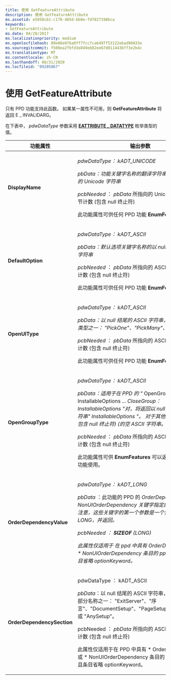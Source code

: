 ```yaml
---
title: 使用 GetFeatureAttribute
description: 使用 GetFeatureAttribute
ms.assetid: e5050cb1-c178-405d-bb0e-fd7827198bca
keywords:
- GetFeatureAttribute
ms.date: 04/20/2017
ms.localizationpriority: medium
ms.openlocfilehash: 89e08e076a0ff7fcc7ca6497f53122ebad96033e
ms.sourcegitcommit: f500ea2fbfd3e849eb82ee67d011443bff3e2b4c
ms.translationtype: MT
ms.contentlocale: zh-CN
ms.lasthandoff: 08/31/2020
ms.locfileid: "89205867"
---
```

# <a name="using-getfeatureattribute"></a>使用 GetFeatureAttribute





只有 PPD 功能支持此函数。 如果某一属性不可用，则 **GetFeatureAttribute** 将返回 E \_ INVALIDARG。

在下表中， *pdwDataType* 参数采用 [**EATTRIBUTE \_ DATATYPE**](/windows-hardware/drivers/ddi/printoem/ne-printoem-_eattribute_datatype) 枚举类型的值。

<table>
<colgroup>
<col width="50%" />
<col width="50%" />
</colgroup>
<thead>
<tr class="header">
<th>功能属性</th>
<th>输出参数</th>
</tr>
</thead>
<tbody>
<tr class="odd">
<td><p><strong>DisplayName</strong></p></td>
<td><p><em><em>pdwDataType</em>： kADT_UNICODE</p>
<p><em>pbData</em>：功能关键字名称的翻译字符串的以 null 结尾的 Unicode 字符串</p>
<p><em></em>pcbNeeded </em> ： <em>pbData</em> 所指向的 Unicode 字符串的字节计数 (包含 null 终止符) </p>
<p>此功能属性可供任何 PPD 功能 <strong>EnumFeatures</strong> 返回。</p></td>
</tr>
<tr class="even">
<td><p><strong>DefaultOption</strong></p></td>
<td><p><em><em>pdwDataType</em>： kADT_ASCII</p>
<p><em>pbData</em>：默认选项关键字名称的以 null 结尾的 ASCII 字符串</p>
<p><em></em>pcbNeeded </em> ： <em>pbData</em> 所指向的 ASCII 字符串的字节计数 (包含 null 终止符) </p>
<p>此功能属性可供任何 PPD 功能 <strong>EnumFeatures</strong> 返回。</p></td>
</tr>
<tr class="odd">
<td><p><strong>OpenUIType</strong></p></td>
<td><p><em><em>pdwDataType</em>： kADT_ASCII</p>
<p><em>pbData</em>：以 null 结尾的 ASCII 字符串，其中包含以下类型之一： "PickOne"、"PickMany"、"Boolean"。</p>
<p><em></em>pcbNeeded </em> ： <em>pbData</em> 所指向的 ASCII 字符串的字节计数 (包含 null 终止符) </p>
<p>此功能属性可供任何 PPD 功能 <strong>EnumFeatures</strong> 返回。</p></td>
</tr>
<tr class="even">
<td><p><strong>OpenGroupType</strong></p></td>
<td><p><em><em>pdwDataType</em>： kADT_ASCII</p>
<p><em>pbData</em>：适用于在 PPD 的 " </em> OpenGroup： InstallableOptions ... <em>CloseGroup： InstallableOptions "对，将返回以 null 结尾的 ASCII 字符串" InstallableOptions "。 对于其他功能，将返回仅包含 null 终止符)  (的空 ASCII 字符串。</p>
<p><em></em>pcbNeeded </em> ： <em>pbData</em> 所指向的 ASCII 字符串的字节计数 (包含 null 终止符) </p>
<p>此功能属性可供 <strong>EnumFeatures</strong> 可以返回的任何 PPD 功能使用。</p></td>
</tr>
<tr class="odd">
<td><p><strong>OrderDependencyValue</strong></p></td>
<td><p><em>pdwDataType： kADT_LONG</p>
<p><em></em>pbData </em> ：此功能的 PPD 的 <em> OrderDependency 或 NonUIOrderDependency 关键字指定的相对顺序 <em> 。 请注意，这些关键字的第一个参数是一个实数，转换为 LONG，并返回。</p>
<p><em></em>pcbNeeded </em> ： <strong>SIZEOF</strong> (LONG) </p>
<p>此属性仅适用于 <em> 在 ppd 中具有 OrderDependency 或 * NonUIOrderDependency 条目的 ppd 功能，并且条目省略 optionKeyword。</p></td>
</tr>
<tr class="even">
<td><p><strong>OrderDependencySection</strong></p></td>
<td><p><em></em>pdwDataType </em> ： kADT_ASCII</p>
<p><em>pbData</em>：以 null 结尾的 ASCII 字符串，其中包含以下部分名称之一： "ExitServer"、"序言"、"DocumentSetup"、"PageSetup"、"JCLSetup" 或 "AnySetup"。</p>
<p><em></em>pcbNeeded </em> ： <em>pbData</em> 所指向的 ASCII 字符串的字节计数 (包含 null 终止符) </p>
<p>此属性仅适用于在 PPD 中具有 * OrderDependency 或 * NonUIOrderDependency 条目的 PPD 功能，并且条目省略 optionKeyword。</p></td>
</tr>
</tbody>
</table>

 

 

